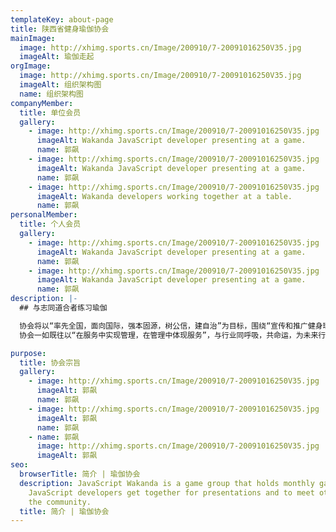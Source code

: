```yaml
---
templateKey: about-page
title: 陕西省健身瑜伽协会
mainImage:
  image: http://xhimg.sports.cn/Image/200910/7-20091016250V35.jpg
  imageAlt: 瑜伽走起
orgImage:
  image: http://xhimg.sports.cn/Image/200910/7-20091016250V35.jpg
  imageAlt: 组织架构图
  name: 组织架构图
companyMember:
  title: 单位会员
  gallery:
    - image: http://xhimg.sports.cn/Image/200910/7-20091016250V35.jpg
      imageAlt: Wakanda JavaScript developer presenting at a game.
      name: 郭飙
    - image: http://xhimg.sports.cn/Image/200910/7-20091016250V35.jpg
      imageAlt: Wakanda JavaScript developer presenting at a game.
      name: 郭飙
    - image: http://xhimg.sports.cn/Image/200910/7-20091016250V35.jpg
      imageAlt: Wakanda developers working together at a table.
      name: 郭飙
personalMember:
  title: 个人会员
  gallery:
    - image: http://xhimg.sports.cn/Image/200910/7-20091016250V35.jpg
      imageAlt: Wakanda JavaScript developer presenting at a game.
      name: 郭飙
    - image: http://xhimg.sports.cn/Image/200910/7-20091016250V35.jpg
      imageAlt: Wakanda JavaScript developer presenting at a game.
      name: 郭飙
description: |-
  ## 与志同道合者练习瑜伽

  协会将以“率先全国，面向国际，强本固源，树公信，建自治”为目标，围绕“宣传和推广健身瑜伽运动，培育和管理，建设行业文化，树立行业话语权，维护消费者及协会会员权益”的核心，有的放矢，大胆突破，近几年将着力发展：“裁判员、教练员培养体系，竞赛市场，行业规范和消费者权利维护，发展中长期战略合作伙伴、深耕健身瑜伽与大健康领域”。
  协会一如既往以“在服务中实现管理，在管理中体现服务”，与行业同呼吸，共命运，为未来行业的整体转型“求生存，谋发展”。

purpose:
  title: 协会宗旨
  gallery:
    - image: http://xhimg.sports.cn/Image/200910/7-20091016250V35.jpg
      imageAlt: 郭飙
      name: 郭飙
    - image: http://xhimg.sports.cn/Image/200910/7-20091016250V35.jpg
      imageAlt: 郭飙
      name: 郭飙
    - name: 郭飙
      image: http://xhimg.sports.cn/Image/200910/7-20091016250V35.jpg
      imageAlt: 郭飙
seo:
  browserTitle: 简介 | 瑜伽协会
  description: JavaScript Wakanda is a game group that holds monthly games where
    JavaScript developers get together for presentations and to meet others in
    the community.
  title: 简介 | 瑜伽协会
---
```

